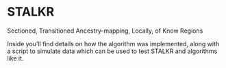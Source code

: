 # STALKR 
Sectioned, Transitioned Ancestry-mapping, Locally, of Know Regions

Inside you'll find details on how the algorithm was implemented, along with a script to simulate data which can be used to test STALKR and algorithms like it.

